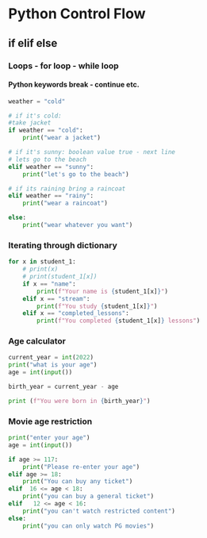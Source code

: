 # Python Control Flow
## if elif else
### Loops - for loop - while loop
#### Python keywords break - continue etc.


```python
weather = "cold"

# if it's cold:
#take jacket
if weather == "cold":
    print("wear a jacket")

# if it's sunny: boolean value true - next line
# lets go to the beach
elif weather == "sunny":
	print("let's go to the beach")

# if its raining bring a raincoat
elif weather == "rainy":
    print("wear a raincoat")

else:
    print("wear whatever you want")

```
### Iterating through dictionary

```python
for x in student_1:
    # print(x)
    # print(student_1[x])
    if x == "name":
        print(f"Your name is {student_1[x]}")
    elif x == "stream":
        print(f"You study {student_1[x]}")
    elif x == "completed_lessons":
        print(f"You completed {student_1[x]} lessons")
```

### Age calculator
```python
current_year = int(2022)
print("what is your age")
age = int(input())

birth_year = current_year - age

print (f"You were born in {birth_year}")
```
### Movie age restriction
```python
print("enter your age")
age = int(input())

if age >= 117:
    print("Please re-enter your age")
elif age >= 18:
    print("You can buy any ticket")
elif  16 <= age < 18:
    print("you can buy a general ticket")
elif   12 <= age < 16:
    print("you can't watch restricted content")
else:
    print("you can only watch PG movies")

```

